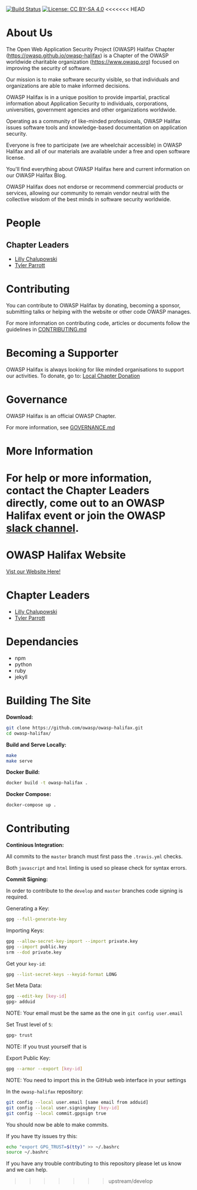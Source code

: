 [![Build Status](https://api.travis-ci.org/OWASP/owasp-halifax.svg?branch=master)](https://travis-ci.org/OWASP/owasp-halifax)
[![License: CC BY-SA 4.0](https://licensebuttons.net/l/by-sa/3.0/80x15.png)](https://raw.githubusercontent.com/OWASP/owasp-halifax/master/LICENSE)
<<<<<<< HEAD

# About Us

The Open Web Application Security Project (OWASP) Halifax Chapter (https://owasp.github.io/owasp-halifax)
is a Chapter of the OWASP worldwide charitable organization (https://www.owasp.org) focused on improving
the security of software.

Our mission is to make software security visible, so that individuals and organizations are able to make
informed decisions.

OWASP Halifax is in a unique position to provide impartial, practical information about Application Security
to individuals, corporations, universities, government agencies and other organizations worldwide.

Operating as a community of like-minded professionals, OWASP Halifax issues software tools and
knowledge-based documentation on application security.

Everyone is free to participate (we are wheelchair accessible) in OWASP Halifax and all of our materials are
available under a free and open software license.

You'll find everything about OWASP Halifax here and current information on our OWASP Halifax Blog.

OWASP Halifax does not endorse or recommend commercial products or services, allowing our community to remain
vendor neutral with the collective wisdom of the best minds in software security worldwide.

# People

## Chapter Leaders
- [Lilly Chalupowski](https://lillypad.github.io)
- [Tyler Parrott](mailto:tyler.parrott@owasp.org)

# Contributing

You can contribute to OWASP Halifax by donating, becoming a sponsor, submitting talks or helping with the
website or other code OWASP manages.

For more information on contributing code, articles or documents follow the guidelines in
[CONTRIBUTING.md](https://github.com/OWASP/owasp-halifax/blob/master/CONTRIBUTING.md)

# Becoming a Supporter

OWASP Halifax is always looking for like minded organisations to support our activities.  To donate, go to:
 [Local Chapter Donation](https://www.owasp.org/index.php/Local_Chapter_Supporter)

# Governance

OWASP Halifax is an official OWASP Chapter.

For more information, see [GOVERNANCE.md](https://github.com/OWASP/owasp-halifax/blob/master/GOVERNANCE.md)

# More Information

For help or more information, contact the Chapter Leaders directly, come out to an OWASP Halifax event
or join the OWASP [slack channel](https://owasphalifax.slack.com).
=======
# OWASP Halifax Website

[Vist our Website Here!](https://owasp.github.io/owasp-halifax)

# Chapter Leaders

- [Lilly Chalupowski](https://lillypad.github.io)
- [Tyler Parrott](mailto:tyler.parrott@owasp.org)

# Dependancies
- npm
- python
- ruby
- jekyll

# Building The Site

__Download:__
```bash
git clone https://github.com/owasp/owasp-halifax.git
cd owasp-halifax/
```

__Build and Serve Locally:__
```bash
make
make serve
```

__Docker Build:__
```bash
docker build -t owasp-halifax .
```

__Docker Compose:__
```bash
docker-compose up .
```

# Contributing

__Continious Integration:__

All commits to the `master` branch must first pass the `.travis.yml` checks.

Both `javascript` and `html` linting is used so please check for syntax errors.

__Commit Signing:__

In order to contribute to the `develop` and `master` branches code signing is required.

Generating a Key:
```bash
gpg --full-generate-key
```

Importing Keys:
```bash
gpg --allow-secret-key-import --import private.key
gpg --import public.key
srm --dod private.key
```

Get your `key-id`:
```bash
gpg --list-secret-keys --keyid-format LONG
```

Set Meta Data:
```bash
gpg --edit-key [key-id]
gpg> adduid
```
NOTE: Your email must be the same as the one in `git config user.email`

Set Trust level of `5`:
```bash
gpg> trust
```
NOTE: If you trust yourself that is

Export Public Key:
```bash
gpg --armor --export [key-id]
```

NOTE: You need to import this in the GitHub web interface in your settings

In the `owasp-halifax` repository:
```bash
git config --local user.email [same email from adduid]
git config --local user.signingkey [key-id]
git config --local commit.gpgsign true
```

You should now be able to make commits.

If you have tty issues try this:
```bash
echo "export GPG_TRUST=$(tty)" >> ~/.bashrc
source ~/.bashrc
```

If you have any trouble contributing to this repository please let us know and we can help.
>>>>>>> upstream/develop
